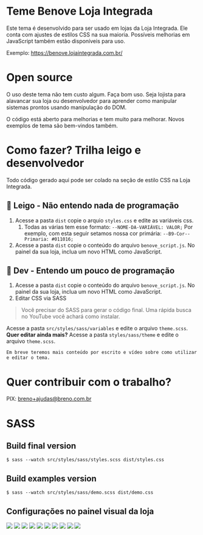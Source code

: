 # Teme Benove Loja Integrada
Este tema é desenvolvido para ser usado em lojas da Loja Integrada. Ele conta com ajustes de estilos CSS na sua maioria. Possíveis melhorias em JavaScript também estão disponíveis para uso.

Exemplo: https://benove.lojaintegrada.com.br/

# Open source
O uso deste tema não tem custo algum. Faça bom uso. Seja lojista para alavancar sua loja ou desenvolvedor para aprender como manipular sistemas prontos usando manipulação do DOM.

O código está aberto para melhorias e tem muito para melhorar. Novos exemplos de tema são bem-vindos também.

# Como fazer? Trilha leigo e desenvolvedor
Todo código gerado aqui pode ser colado na seção de estilo CSS na Loja Integrada.

## 👶 Leigo - Não entendo nada de programação
1. Acesse a pasta `dist` copie o arquio `styles.css` e edite as variáveis css.
   1. Todas as várias tem esse formato: `--NOME-DA-VARIÁVEL: VALOR;` Por exemplo, com esta seguir setamos nossa cor primária: `--B9-Cor--Primaria: #011016;`
2. Acesse a pasta `dist` copie o conteúdo do arquivo `benove_script.js`. No painel da sua loja, inclua um novo HTML como JavaScript.

## 🥷 Dev - Entendo um pouco de programação
1. Acesse a pasta `dist` copie o conteúdo do arquivo `benove_script.js`. No painel da sua loja, inclua um novo HTML como JavaScript.
2. Editar CSS via SASS
> Você precisar do SASS para gerar o código final. Uma rápida busca no YouTube você achará como instalar.

Acesse a pasta `src/styles/sass/variables` e edite o arquivo `theme.scss`.   
**Quer editar ainda mais?** Acesse a pasta `styles/sass/theme` e edite o arquivo `theme.scss`.

    Em breve teremos mais conteúdo por escrito e vídeo sobre como utilizar e editar o tema.

# Quer contribuir com o trabalho?
PIX: breno+ajudas@breno.com.br

# SASS

## Build final version
```shell
$ sass --watch src/styles/sass/styles.scss dist/styles.css
```

## Build examples version
```shell
$ sass --watch src/styles/sass/demo.scss dist/demo.css
```


## Configurações no painel visual da loja
![](.github/img/img01.png)
![](.github/img/img02.png)
![](.github/img/img03.png)
![](.github/img/img04.png)
![](.github/img/img05.png)
![](.github/img/img06.png)
![](.github/img/img07.png)
![](.github/img/img08.png)
![](.github/img/img09.png)
![](.github/img/img10.png)